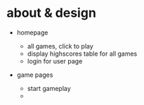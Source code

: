 # about & design

- homepage 
    - all games, click to play
    - display highscores table for all games
    - login for user page

- game pages
    - start gameplay
    - 
